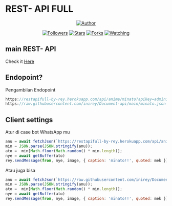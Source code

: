 
 
# REST- API FULL 
<p align="center">
</p>
<p align="center">
<a href="https://github.com/zeeoneofc"><img title="Author" src="https://img.shields.io/badge/Author-ThisLeonReal-orange.svg?style=for-the-badge&logo=github"></a>
</p>
<p align="center">
<a href="https://github.com/130N-STUDIO/followers"><img title="Followers" src="https://img.shields.io/github/followers/zeeoneofc?color=red&style=flat-square"></a>
<a href="https://github.com/130N-STUDIO/api-zeeoneofc/stargazers/"><img title="Stars" src="https://img.shields.io/github/stars/zeeoneofc/api-zeeoneofc?color=blue&style=flat-square"></a>
<a href="https://github.com/zeeoneofc/api-zeeoneofc/network/members"><img title="Forks" src="https://img.shields.io/github/forks/zeeoneofc/api-zeeoneofc?color=red&style=flat-square"></a>
<a href="https://github.com/zeeoneofc/api-zeeoneofc/watchers"><img title="Watching" src="https://img.shields.io/github/watchers/zeeoneofc/api-zeeoneofc?label=Watchers&color=blue&style=flat-square"></a>
</p>

## main REST- API
Check it [Here](https://restapifull-by-rey.herokuapp.com/api)


## Endopoint?
Pengambilan Endopoint
```js
https://restapifull-by-rey.herokuapp.com/api/anime/minato?apikey=administrator
https://raw.githubusercontent.com/inirey/Document-api/main/minato.json
```
## Client settings
Atur di case bot WhatsApp mu

```js
anu = await fetchJson(`https://restapifull-by-rey.herokuapp.com/api/anime/minato?&Apikey=administrator`, {method: 'get'})
min = JSON.parse(JSON.stringify(anu));
ato =  min[Math.floor(Math.random() * min.length)];
nye = await getBuffer(ato)
rey.sendMessage(from, nye, image, { caption: 'minato!!', quoted: mek })
```
</p>

Atau juga bisa

```js
anu = await fetchJson(`https://raw.githubusercontent.com/inirey/Document-api/main/minato.json`, {method: 'get'})
min = JSON.parse(JSON.stringify(anu));
ato =  min[Math.floor(Math.random() * min.length)];
nye = await getBuffer(ato)
rey.sendMessage(from, nye, image, { caption: 'minato!!', quoted: mek })
```
</p>
